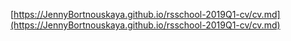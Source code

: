  [https://JennyBortnouskaya.github.io/rsschool-2019Q1-cv/cv.md](https://JennyBortnouskaya.github.io/rsschool-2019Q1-cv/cv.md)
